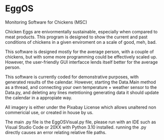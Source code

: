 # EggOS
Monitoring Software for Chickens (MSC)

Chicken Eggs are enivormentally sustainable, especially when compared to meat products. This program is designed to show the current and past conditions of chickens in a given enviroment on a scale of good, meh, bad.

This software is designed mostly for the average person, with a couple of chickens, but with some more programming could be effectively scaled up. However, the user-friendly GUI interfacce lends itself better for the average person.

This software is currently coded for demonstrative purposes, with generated results of the calendar.
However, starting the Data.Main method as a thread, and connecting your own temperature + weather sensor to the Data.py, and deleting any lines metntioning generating data
it should update the calendar in a appropiate way.

All imagery is either under the Pixabay License which allows unaltered non commericial use, or created in house by us.

The main .py file is the EggOSVisual.py file, please run with an IDE such as Visual Studio Code or 20XX with Python 3.10 installed.
running the .py directly causes an error relating relative file paths.

